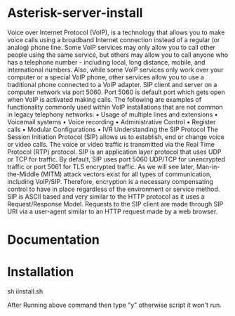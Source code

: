 # Asterisk-server-install
Voice over Internet Protocol (VoIP), is a technology that allows you to make voice calls using a broadband Internet connection instead of a regular (or analog) phone line. Some VoIP services may only allow you to call other people using the same service, but others may allow you to call anyone who has a telephone number - including local, long distance, mobile, and international numbers. Also, while some VoIP services only work over your computer or a special VoIP phone, other services allow you to use a traditional phone connected to a VoIP adapter. SIP client and server on a computer network via port 5060. Port 5060 is default port which gets open when VoIP is activated making calls.
The following are examples of functionality commonly used within VoIP installations that are not common in legacy telephony networks:
•	Usage of multiple lines and extensions
•	Voicemail systems
•	Voice recording
•	Administrative Control
•	Register calls
•	Modular Configurations
•	IVR 
Understanding the SIP Protocol
The Session Initiation Protocol (SIP) allows us to establish, end or change voice or video calls. The voice or video traffic is transmitted via the Real Time Protocol (RTP) protocol.
SIP is an application layer protocol that uses UDP or TCP for traffic. By default, SIP uses port 5060 UDP/TCP for unencrypted traffic or port 5061 for TLS encrypted traffic. As we will see later, Man-in-the-Middle (MITM) attack vectors exist for all types of communication, including VoIP/SIP. Therefore, encryption is a necessary compensating control to have in place regardless of the environment or service method.
SIP is ASCII based and very similar to the HTTP protocol as it uses a Request/Response Model. Requests to the SIP client are made through SIP URI via a user-agent similar to an HTTP request made by a web browser.
# Documentation


# Installation

sh iinstall.sh

After Running above command then type "y" otherwise script it won't run.

